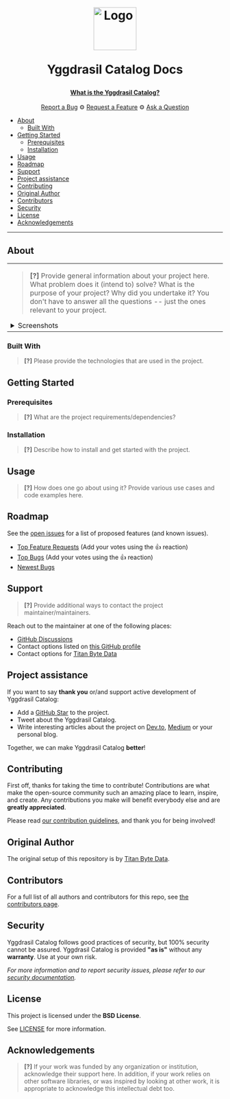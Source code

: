 <h1 align="center">
  <a href="https://github.com/titanbytedata/yggdrasil-catalog-docs">
    <!-- Please provide path to your logo here -->
    <img src="images/logo.svg" alt="Logo" width="100" height="100">
  </a>

  Yggdrasil Catalog Docs
</h1>

<div align="center">
  <a href="#about"><strong>What is the Yggdrasil Catalog?</strong></a>
  <br />
  <br />
  <a href="https://github.com/titanbytedata/yggdrasil-catalog-docs/issues/new?assignees=&labels=bug&template=01_BUG_REPORT.md&title=bug%3A+">Report a Bug</a>
  &#9881;
  <a href="https://github.com/titanbytedata/yggdrasil-catalog-docs/issues/new?assignees=&labels=enhancement&template=02_FEATURE_REQUEST.md&title=feat%3A+">Request a Feature</a>
  &#9881;
  <a href="https://github.com/titanbytedata/yggdrasil-catalog-docs/discussions">Ask a Question</a>
</div>

- [About](#about)
  - [Built With](#built-with)
- [Getting Started](#getting-started)
  - [Prerequisites](#prerequisites)
  - [Installation](#installation)
- [Usage](#usage)
- [Roadmap](#roadmap)
- [Support](#support)
- [Project assistance](#project-assistance)
- [Contributing](#contributing)
- [Original Author](#original-author)
- [Contributors](#contributors)
- [Security](#security)
- [License](#license)
- [Acknowledgements](#acknowledgements)

---

## About

<table><tr><td>

> **[?]**
> Provide general information about your project here.
> What problem does it (intend to) solve?
> What is the purpose of your project?
> Why did you undertake it?
> You don't have to answer all the questions -- just the ones relevant to your project.

<details>
<summary>Screenshots</summary>
<br>

> **[?]**
> Please provide your screenshots here.

|                               Home Page                               |                               Login Page                               |
| :-------------------------------------------------------------------: | :--------------------------------------------------------------------: |
| <img src="docs/images/screenshot.png" title="Home Page" width="100%"> | <img src="docs/images/screenshot.png" title="Login Page" width="100%"> |

</details>

</td></tr></table>

### Built With

> **[?]**
> Please provide the technologies that are used in the project.

## Getting Started

### Prerequisites

> **[?]**
> What are the project requirements/dependencies?

### Installation

> **[?]**
> Describe how to install and get started with the project.

## Usage

> **[?]**
> How does one go about using it?
> Provide various use cases and code examples here.

## Roadmap

See the [open issues](https://github.com/titanbytedata/yggdrasil-catalog/issues) for a list of proposed features (and known issues).

- [Top Feature Requests](https://github.com/titanbytedata/yggdrasil-catalog/issues?q=label%3Aenhancement+is%3Aopen+sort%3Areactions-%2B1-desc) (Add your votes using the 👍 reaction)
- [Top Bugs](https://github.com/titanbytedata/yggdrasil-catalog/issues?q=is%3Aissue+is%3Aopen+label%3Abug+sort%3Areactions-%2B1-desc) (Add your votes using the 👍 reaction)
- [Newest Bugs](https://github.com/titanbytedata/yggdrasil-catalog/issues?q=is%3Aopen+is%3Aissue+label%3Abug)

## Support

> **[?]**
> Provide additional ways to contact the project maintainer/maintainers.

Reach out to the maintainer at one of the following places:

- [GitHub Discussions](https://github.com/titanbytedata/yggdrasil-catalog/discussions)
- Contact options listed on [this GitHub profile](https://github.com/titanbytedata)
- Contact options for [Titan Byte Data](https://github.com/titanbytedata)

## Project assistance

If you want to say **thank you** or/and support active development of Yggdrasil Catalog:

- Add a [GitHub Star](https://github.com/titanbytedata/yggdrasil-catalog) to the project.
- Tweet about the Yggdrasil Catalog.
- Write interesting articles about the project on [Dev.to](https://dev.to/), [Medium](https://medium.com/) or your personal blog.

Together, we can make Yggdrasil Catalog **better**!

## Contributing

First off, thanks for taking the time to contribute! Contributions are what make the open-source community such an amazing place to learn, inspire, and create. Any contributions you make will benefit everybody else and are **greatly appreciated**.

Please read [our contribution guidelines](docs/CONTRIBUTING.md), and thank you for being involved!

## Original Author

The original setup of this repository is by [Titan Byte Data](https://github.com/titanbytedata).

## Contributors

For a full list of all authors and contributors for this repo, see [the contributors page](https://github.com/titanbytedata/yggdrasil-catalog/contributors).

## Security

Yggdrasil Catalog follows good practices of security, but 100% security cannot be assured.
Yggdrasil Catalog is provided **"as is"** without any **warranty**. Use at your own risk.

_For more information and to report security issues, please refer to our [security documentation](docs/SECURITY.md)._

## License

This project is licensed under the **BSD License**.

See [LICENSE](LICENSE) for more information.

## Acknowledgements

> **[?]**
> If your work was funded by any organization or institution, acknowledge their support here.
> In addition, if your work relies on other software libraries, or was inspired by looking at other work, it is appropriate to acknowledge this intellectual debt too.
>
